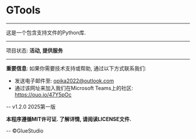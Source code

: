 # GTools
****

这是一个包含支持文件的Python库.

****
项目状态: **活动, 提供服务**
****

**重要信息**: 如果你需要技术支持或帮助, 通过以下方式联系我们:
- 发送电子邮件至: opika2022@outlook.com
- 通过该网址来加入我们在Microsoft Teams上的社区: https://ouo.io/47Y5pOc

-- v1.2.0 2025第一版

**本程序遵循MIT许可证. 了解详情, 请阅读LICENSE文件.**

-- ©GlueStudio